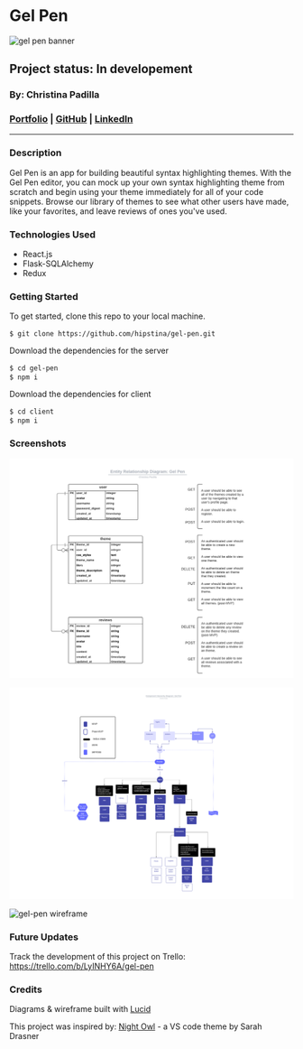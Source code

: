 # Gel Pen 
![gel pen banner](./assets/gel-pen-banner.png)
## Project status: In developement
### By: Christina Padilla

### [Portfolio](https://christinapadilla.com) | [GitHub](https://github.com/hipstina) | [LinkedIn](https://linkedin.com/in/hipstina)
***

### **Description** 
Gel Pen is an app for building beautiful syntax highlighting themes. With the Gel Pen editor, you can mock up your own syntax highlighting theme from scratch and begin using your theme immediately for all of your code snippets. Browse our library of themes to see what other users have made, like your favorites, and leave reviews of ones you've used.  

### **Technologies Used**
* React.js
* Flask-SQLAlchemy
* Redux


### **Getting Started**
To get started, clone this repo to your local machine.
```shell
$ git clone https://github.com/hipstina/gel-pen.git
```

Download the dependencies for the server
```shell
$ cd gel-pen
$ npm i 
```

Download the dependencies for client
```shell
$ cd client
$ npm i
```

### **Screenshots**
![gel-pen entity relationship diagram](./assets/gel-pen-erd.png)

![gel-pen component hierarchy diagram](./assets/gel-pen-chd.png)

![gel-pen wireframe](./assets/gel-pen-wireframe.png)


### **Future Updates**
Track the development of this project on Trello: https://trello.com/b/LyINHY6A/gel-pen


### **Credits**

Diagrams & wireframe built with [Lucid](https://lucid.app/)

This project was inspired by:
[Night Owl](https://github.com/sdras/night-owl-vscode-theme) - a VS code theme by Sarah Drasner 